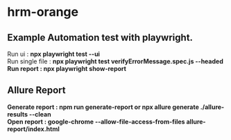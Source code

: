 # hrm-orange

<h2>Example Automation test with playwright.</h2>

Run ui : <b>npx playwright test --ui</b></br>
Run single file : <b>npx playwright test verifyErrorMessage.spec.js --headed<b/></br>
Run report : <b>npx playwright show-report</b></br>

<h2>Allure Report</h2>

Generate report : npm run generate-report or npx allure generate ./allure-results --clean</br>
Open report : google-chrome --allow-file-access-from-files allure-report/index.html</br>
